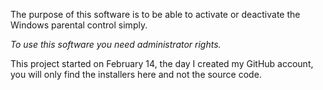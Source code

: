 The purpose of this software is to be able to activate or deactivate the Windows parental control simply.

*To use this software you need administrator rights.*



This project started on February 14, the day I created my GitHub account, you will only find the installers here and not the source code.
